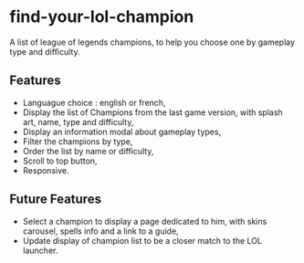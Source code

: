 # find-your-lol-champion

A list of league of legends champions, to help you choose one by gameplay type and difficulty.

## Features

- Languague choice : english or french,
- Display the list of Champions from the last game version, with splash art, name, type and difficulty,
- Display an information modal about gameplay types,
- Filter the champions by type,
- Order the list by name or difficulty,
- Scroll to top button,
- Responsive.

## Future Features

- Select a champion to display a page dedicated to him, with skins carousel, spells info and a link to a guide,
- Update display of champion list to be a closer match to the LOL launcher.
